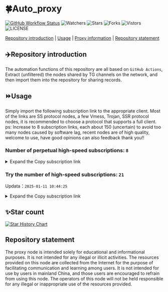 # 🍀Auto_proxy
[![GitHub Workflow Status](https://img.shields.io/github/actions/workflow/status/PangTouY00/Auto_proxy/main.yml?branch=main)](https://github.com/PangTouY00/Auto_proxy/actions/workflows/main.yml?branch=main) 
![Watchers](https://img.shields.io/github/watchers/w1770946466/Auto_proxy) ![Stars](https://img.shields.io/github/stars/PangTouY00/Auto_proxy) ![Forks](https://img.shields.io/github/forks/w1770946466/Auto_proxy) ![Vistors](https://visitor-badge.laobi.icu/badge?page_id=PangTouY00.Auto_proxy) ![LICENSE](https://img.shields.io/badge/license-CC%20BY--SA%204.0-green.svg)

[Repository introduction](https://github.com/PangTouY00/Auto_proxy#Repositoryintroduction) | [Usage](https://github.com/PangTouY00/Auto_proxy#Usage) | [Proxy information](https://github.com/PangTouY00/Auto_proxy#Proxyinformation) | [Repository statement](https://github.com/PangTouY00/Auto_proxy#Repositorystatement)

## ✈️Repository introduction
The automation functions of this repository are all based on `GitHub Actions`,
Extract (unfiltered) the nodes shared by TG channels on the network, and then import them into the repository for sharing records.

## ⏩Usage
Simply import the following subscription link to the appropriate client. Most of the links are SS protocol nodes, a few Vmess, Trojan, SSR protocol nodes, it is recommended to choose a protocol that supports a full client.
ps: Increase to 8 subscription links, each about 150 (uncertain) to avoid too many nodes caused by software lag, recent nodes are of high quality, welcome to use, have good opinions can also feedback thank you!!

### Number of perpetual high-speed subscriptions: `8`

<details>
  <summary>Expand the Copy subscription link</summary>

  
- [Multiprotocol Base64 encoding](https://raw.githubusercontent.com/PangTouY00/Auto_proxy/main/Long_term_subscription1)
`https://raw.githubusercontent.com/PangTouY00/Auto_proxy/main/Long_term_subscription_num`
`Total number of merge nodes: 1677`

- [Multiprotocol Base64 encoding](https://raw.githubusercontent.com/PangTouY00/Auto_proxy/main/Long_term_subscription1)
`https://raw.githubusercontent.com/PangTouY00/Auto_proxy/main/Long_term_subscription1`
`Total number of merge nodes: 210`

- [Multiprotocol Base64 encoding](https://raw.githubusercontent.com/PangTouY00/Auto_proxy/main/Long_term_subscription2)
`https://raw.githubusercontent.com/PangTouY00/Auto_proxy/main/Long_term_subscription2`
`Total number of merge nodes: 210`

- [Multiprotocol Base64 encoding](https://raw.githubusercontent.com/PangTouY00/Auto_proxy/main/Long_term_subscription3)
`https://raw.githubusercontent.com/PangTouY00/Auto_proxy/main/Long_term_subscription3`
`Total number of merge nodes: 210`

- [Multiprotocol Base64 encoding](https://raw.githubusercontent.com/PangTouY00/Auto_proxy/main/Long_term_subscription4)
`https://raw.githubusercontent.com/PangTouY00/Auto_proxy/main/Long_term_subscription4`
`Total number of merge nodes: 210`

- [Multiprotocol Base64 encoding](https://raw.githubusercontent.comPangTouY00/Auto_proxy/main/Long_term_subscription5)
`https://raw.githubusercontent.com/PangTouY00/Auto_proxy/main/Long_term_subscription5`
`Total number of merge nodes: 210`

- [Multiprotocol Base64 encoding](https://raw.githubusercontent.com/PangTouY00/Auto_proxy/main/Long_term_subscription6)
`https://raw.githubusercontent.com/PangTouY00/Auto_proxy/main/Long_term_subscription6`
`Total number of merge nodes: 210`

- [Multiprotocol Base64 encoding](https://raw.githubusercontent.com/PangTouY00/Auto_proxy/main/Long_term_subscription7)
`https://raw.githubusercontent.com/PangTouY00/Auto_proxy/main/Long_term_subscription7`
`Total number of merge nodes: 210`

- [Multiprotocol Base64 encoding](https://raw.githubusercontent.com/PangTouY00/Auto_proxy/main/Long_term_subscription8)
`https://raw.githubusercontent.com/PangTouY00/Auto_proxy/main/Long_term_subscription8`
`Total number of merge nodes: 207`

- [Clash subscription](https://raw.githubusercontent.com/PangTouY00/Auto_proxy/main/Long_term_subscription2.yaml)
`https://raw.githubusercontent.com/PangTouY00/Auto_proxy/main/Long_term_subscription1.yaml`


- [Clash subscription](https://raw.githubusercontent.com/PangTouY00/Auto_proxy/main/Long_term_subscription2.yaml)
`https://raw.githubusercontent.com/PangTouY00/Auto_proxy/main/Long_term_subscription2.yaml`


- [Clash subscription](https://raw.githubusercontent.com/PangTouY00/Auto_proxy/main/Long_term_subscription3.yaml)
`https://raw.githubusercontent.com/PangTouY00/Auto_proxy/main/Long_term_subscription3.yaml`
  
</details>

### Try the number of high-speed subscriptions: `21`
Updata：`2025-01-11 10:44:25`


<details>
  <summary>Expand the Copy subscription link</summary>  


































































































































































































































































































































































































































































































































































































































































































































































































































































































































































































































































































































































































































































































































































































































































































































































































































































































































































































































































































































































































































































































































































































































































































































































































































































































































































































































































































































































































































































































































































































































































































































































































































































































































































































































































































































































































































































































































































































































































































































































































































































































































































































































































































































































































































































































































































































































































































































































































































































































































































































































































































































































































































































































































































































































































































































































































































































































































































































































































































































































































































































































































































































































































































































































































































































































































































































































































































































































































































































































































































































































































































































































































































































































































































































































































































































































































































































































































































































































































































































































































































































































































































































































































































































































































































































































































































































































































































































































































































































































































































































































































































































































































































































































































































































































































































































































































































































































































































































































































































































































































































































































































































































































































































































































































































































































































































































































































































































































































































































































































































































































































































































































































































































































































































































































































































































































































































































































































































































































































































































































































































































































































































































































































































































































































































































































































































































































































































































































































































































































































































































































































































































































































































































































































































































































































































































































































































































































































































































































































































































































































































































































































































































































































































































































































































































































































































































































































































































































































































































































































































































































































































































































































































































































































































































































































































































































































































































































































































































































































































































































































































































































































































































































































































































































































































































































































































































































































































































































































































































































































































































































































































































































































































































































































































































































































































































































































































































































































































































































































































































































































































































































































































































































































































































































































































































































































































































































































































































































































































































































>Trial subscription：
`https://a.aik88.top/api/v1/client/subscribe?token=de24c5c64e296e7a84ca6aae6e82dbd5`




>Trial subscription：
`https://dl.vfkum.website/api/v1/client/subscribe?token=169d8b42a0ace44c681aa2ee5c9f5d22`




>Trial subscription：
`https://xueyejiasu.com/api/v1/client/subscribe?token=fbcd975e3a6c82be5674b64dfbc213ed`




>Trial subscription：
`https://needss.link/api/v1/client/subscribe?token=742aba71d909e6a449eec53b71667a14`




>Trial subscription：
`https://vt.louwangzhiyu.xyz/api/v1/client/subscribe?token=190b0bf2f0b9fd8b24f8c0d128128dea`




>Trial subscription：
`https://ucat.live/api/v1/client/subscribe?token=f040b0fd2ab85a36d7f50f650e0134fe`




>Trial subscription：
`https://1.9800x3d.xyz/api/v1/client/subscribe?token=4c740a633f2f56d4c199093f2d68e649`




>Trial subscription：
`https://nodefree.githubrowcontent.com/2025/01/20250110.txt`




>Trial subscription：
`https://sulink.pro/api/v1/client/subscribe?token=c83aafa653479db0865252916a3acbdd`




>Trial subscription：
`https://sq9xy6.cpminig.com/api/v1/client/subscribe?token=f7024ad94e697a8aee0fc9b3914d9ba1`




>Trial subscription：
`https://lanmaoyun.icu/api/v1/client/subscribe?token=8de09ce504da052fd47e9ca8e1cab005`




>Trial subscription：
`https://www.kuaidog006.top/api/v1/client/subscribe?token=8cdd3efaa6ab347494ebaee14e06b96e`




>Trial subscription：
`https://www.kuaidog009.top/api/v1/client/subscribe?token=fa1c70604321e390d3ce4fa455267d8c`




>Trial subscription：
`https://hy-2.com/api/v1/client/subscribe?token=e8ef57da16547f8e7ee887b6393bc51a`




>Trial subscription：
`https://v2rayshare.githubrowcontent.com/2025/01/20250111.txt`




>Trial subscription：
`https://fs.v2rayse.com/share/20250111/3ar61y8pn2.txt`




>Trial subscription：
`https://qingyun.zybs.eu.org/api/v1/client/subscribe?token=f0414753d86db4bdad18735ce8f3612c`




>Trial subscription：
`https://ch.louwangzhiyu.xyz/api/v1/client/subscribe?token=e0072b75964883d63ac0043e15f13d90`




>Trial subscription：
`https://www.kuaidog010.top/api/v1/client/subscribe?token=602fd8b71db13878ede8386fb467083e`




>Trial subscription：
`https://vpn.sudatech.store/api/v1/client/subscribe?token=50aa82537d050f1e382a84576e8721e1`




>Trial subscription：
`https://dashuai.us/api/v1/client/subscribe?token=1b89c1f826179cceda70837de27fa1fa`



</details>

## ✨Star count
[![Star History Chart](https://api.star-history.com/svg?repos=PangTouY00/Auto_proxy&type=Date)](https://star-history.com/#w1770946466/Auto_proxy&Date)



## Repository statement
The proxy node is intended solely for educational and informational purposes. It is not intended for any illegal or illicit activities. The resources provided on this node are collected from the Internet for the purpose of facilitating communication and learning among users. It is not intended for use by users in mainland China, and those users are encouraged to refrain from using this node. The operators of this node will not be held responsible for any illegal or inappropriate use of the resources provided.
